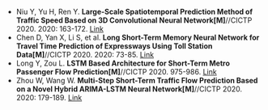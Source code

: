 * Niu Y, Yu H, Ren Y. <b>Large-Scale Spatiotemporal Prediction Method of Traffic Speed Based on 3D Convolutional Neural Network[M]</b>//CICTP 2020. 2020: 163-172. [Link](https://ascelibrary.org/doi/abs/10.1061/9780784483053.014)
* Chen D, Yan X, Li S, et al. <b>Long Short-Term Memory Neural Network for Travel Time Prediction of Expressways Using Toll Station Data[M]</b>//CICTP 2020. 2020: 73-85. [Link](https://ascelibrary.org/doi/abs/10.1061/9780784482933.007)
* Long Y, Zou L. <b>LSTM Based Architecture for Short-Term Metro Passenger Flow Prediction[M]</b>//CICTP 2020. 975-986. [Link](https://ascelibrary.org/doi/abs/10.1061/9780784483053.082)
* Zhou W, Wang W. <b>Multi-Step Short-Term Traffic Flow Prediction Based on a Novel Hybrid ARIMA-LSTM Neural Network[M]</b>//CICTP 2020. 2020: 179-189. [Link](https://ascelibrary.org/doi/abs/10.1061/9780784482933.016)